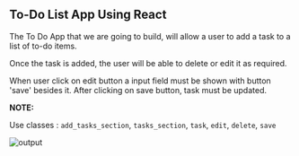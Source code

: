 ## To-Do List App Using React

The To Do App that we are going to build, will allow a user to add a task to a list of to-do items.

Once the task is added, the user will be able to delete or edit it as required. 

When user click on edit button a input field must be shown with button 'save' besides it. After clicking on save button, task must be updated.

**NOTE:**

Use classes : `add_tasks_section`,  `tasks_section`,  `task`,  `edit`,  `delete`,  `save`

![output](https://storage.googleapis.com/acciojob-open-file-collections/ezgif.com-gif-maker.gif)

 
